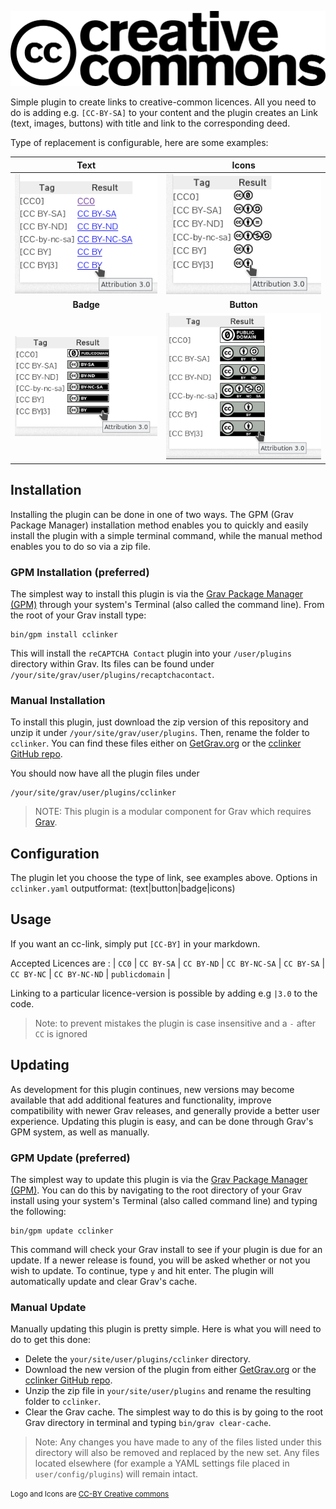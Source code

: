 ![Creative Commons](images/cc.logo.large.png)

Simple plugin to create links to creative-common licences. 
All you need to do is adding e.g. `[CC-BY-SA]` to your content and the plugin creates an Link (text, images, buttons) with title and link to the corresponding deed.

Type of replacement is configurable, here are some examples:

|           Text                 |         Icons                 |
| :----------------------------: | :---------------------------: |
| ![Text](images/text.png)       |  ![Icons](images/icons.png)   |
|     **Badge**                  |          **Button**           |
| ![Badge](images/badge.png)     |  ![Button](images/button.png) |

## Installation

Installing the plugin can be done in one of two ways. The GPM (Grav Package Manager) installation method enables you to quickly and easily install the plugin with a simple terminal command, while the manual method enables you to do so via a zip file.

### GPM Installation (preferred)

The simplest way to install this plugin is via the [Grav Package Manager (GPM)](http://learn.getgrav.org/advanced/grav-gpm) through your system's Terminal (also called the command line).  From the root of your Grav install type:

    bin/gpm install cclinker

This will install the `reCAPTCHA Contact` plugin into your `/user/plugins` directory within Grav. Its files can be found under `/your/site/grav/user/plugins/recaptchacontact`.

### Manual Installation

To install this plugin, just download the zip version of this repository and unzip it under `/your/site/grav/user/plugins`. Then, rename the folder to `cclinker`. You can find these files either on [GetGrav.org](http://getgrav.org/downloads/plugins#extras) or the [cclinker GitHub repo](https://github.com/BugHunter2k/grav-plugin-cclinker).

You should now have all the plugin files under

    /your/site/grav/user/plugins/cclinker

> NOTE: This plugin is a modular component for Grav which requires [Grav](http://github.com/getgrav/grav).

## Configuration

The plugin let you choose the type of link, see examples above. 
Options in `cclinker.yaml`
 outputformat: (text|button|badge|icons)


## Usage

If you want an cc-link, simply put `[CC-BY]` in your markdown.

Accepted Licences are :
| `CC0` | `CC BY-SA` | `CC BY-ND` | `CC BY-NC-SA` | `CC BY-SA` | `CC BY-NC` | `CC BY-NC-ND` | `publicdomain` |

Linking to a particular licence-version is possible by adding e.g `|3.0` to the code.

> Note: to prevent mistakes the plugin is case insensitive and a `-` after `CC` is ignored


## Updating

As development for this plugin continues, new versions may become available that add additional features and functionality, improve compatibility with newer Grav releases, and generally provide a better user experience. Updating this plugin is easy, and can be done through Grav's GPM system, as well as manually.

### GPM Update (preferred)

The simplest way to update this plugin is via the [Grav Package Manager (GPM)](http://learn.getgrav.org/advanced/grav-gpm). You can do this by navigating to the root directory of your Grav install using your system's Terminal (also called command line) and typing the following:

    bin/gpm update cclinker

This command will check your Grav install to see if your plugin is due for an update. If a newer release is found, you will be asked whether or not you wish to update. To continue, type `y` and hit enter. The plugin will automatically update and clear Grav's cache.

### Manual Update

Manually updating this plugin is pretty simple. Here is what you will need to do to get this done:

* Delete the `your/site/user/plugins/cclinker` directory.
* Download the new version of the plugin from either [GetGrav.org](http://getgrav.org/downloads/plugins#extras) or the [cclinker GitHub repo](https://github.com/BugHunter2k/cclinker).
* Unzip the zip file in `your/site/user/plugins` and rename the resulting folder to `cclinker`.
* Clear the Grav cache. The simplest way to do this is by going to the root Grav directory in terminal and typing `bin/grav clear-cache`.

> Note: Any changes you have made to any of the files listed under this directory will also be removed and replaced by the new set. Any files located elsewhere (for example a YAML settings file placed in `user/config/plugins`) will remain intact.

<small> Logo and Icons are [CC-BY Creative commons](https://creativecommons.org/licenses/by/4.0/)</small>
